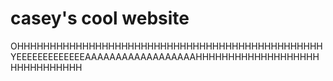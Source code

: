 # casey's cool website

OHHHHHHHHHHHHHHHHHHHHHHHHHHHHHHHHHHHHHHHHHHHHHHH YEEEEEEEEEEEEEAAAAAAAAAAAAAAAAAAHHHHHHHHHHHHHHHHHHHHHHHHHHHHHH
